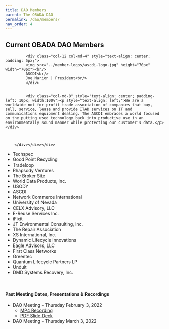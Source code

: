```yaml
--- 
title: DAO Members
parent: The OBADA DAO
permalink: /dao/members/
nav_order: 4
---
```


## Current OBADA DAO Members

<div style="width:100%">
     <div class="row">
         <div class="row" style="width: 100%;padding-bottom: 20px;">

             <div class="col-12 col-md-4" style="text-align: center; padding: 5px;">
             <img src="../member-logos/ascdi-logo.jpg" height="70px" width="70px"><br/>
             ASCDI<br/>
             Joe Marion | President<br/>
             </div>


             <div class="col-md-8" style="text-align: center; padding-left: 10px; width:100%"><p style="text-align: left;">We are a worldwide not for profit trade association of companies that buy, sell, service, lease and provide ITAD services on IT and communications equipment dealing. The ASCDI embraces a world focused on the putting used technology back into productive use in an environmentally sound manner while protecting our customer's data.</p></div>



        </div></div></div>


   + Techspec
   + Good Point Recycling
   + Tradeloop
   + Rhapsody Ventures
   + The Broker Site
   + World Data Products, Inc. 
   + USODY
   + ASCDI
   + Network Commerce International
   + University of Nevada
   + CELX Advisory, LLC
   + E-Reuse Services Inc.
   + iFixit
   + JT Environmental Consulting, Inc.
   + The Repair Association
   + XS International, Inc.
   + Dynamic Lifecycle Innovations
   + Eagle Advisors, LLC
   + First Class Networks
   + Greentec
   + Quantum Lifecycle Partners LP
   + Unduit
   + DMD Systems Recovery, Inc.



<br/>  
    

    
<h4>Past Meeting Dates, Presentations & Recordings</h4>
<ul>
    <li>DAO Meeting - Thursday February 3, 2022
    <ul>    
    <li><a href="https://www.dropbox.com/s/8ucrhchmu86pgzu/obada%20on%202022-02-03%2018-29.mp4?dl=0">MP4 Recording</a></li>
        <li><a href="/presentations/2022/OBADA-DAO-Feb_3_22.pdf">PDF Slide Deck</a></li>
        </ul>    </li>
    <li>DAO Meeting - Thursday March 3, 2022
     <ul>  <!-- <li><a href="">MP4 Recording</a></li>-->
</ul>    </li>
    </ul>
    
